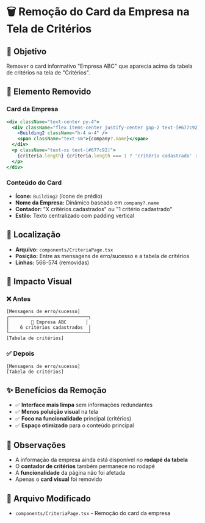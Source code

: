 # 🗑️ **Remoção do Card da Empresa na Tela de Critérios**

## 🎯 **Objetivo**
Remover o card informativo "Empresa ABC" que aparecia acima da tabela de critérios na tela de "Critérios".

## 🔧 **Elemento Removido**

### **Card da Empresa**
```jsx
<div className="text-center py-4">
  <div className="flex items-center justify-center gap-2 text-[#677c92] mb-2">
    <Building2 className="h-4 w-4" />
    <span className="text-sm">{company?.name}</span>
  </div>
  <p className="text-xs text-[#677c92]">
    {criteria.length} {criteria.length === 1 ? 'critério cadastrado' : 'critérios cadastrados'}
  </p>
</div>
```

### **Conteúdo do Card**
- **Ícone:** `Building2` (ícone de prédio)
- **Nome da Empresa:** Dinâmico baseado em `company?.name`
- **Contador:** "X critérios cadastrados" ou "1 critério cadastrado"
- **Estilo:** Texto centralizado com padding vertical

## 📍 **Localização**
- **Arquivo:** `components/CriteriaPage.tsx`
- **Posição:** Entre as mensagens de erro/sucesso e a tabela de critérios
- **Linhas:** 566-574 (removidas)

## 🎨 **Impacto Visual**

### **❌ Antes**
```
[Mensagens de erro/sucesso]
┌─────────────────────────────┐
│        🏢 Empresa ABC       │
│    6 critérios cadastrados  │
└─────────────────────────────┘
[Tabela de critérios]
```

### **✅ Depois**
```
[Mensagens de erro/sucesso]
[Tabela de critérios]
```

## ✨ **Benefícios da Remoção**
- ✅ **Interface mais limpa** sem informações redundantes
- ✅ **Menos poluição visual** na tela
- ✅ **Foco na funcionalidade** principal (critérios)
- ✅ **Espaço otimizado** para o conteúdo principal

## 📝 **Observações**
- A informação da empresa ainda está disponível no **rodapé da tabela**
- O **contador de critérios** também permanece no rodapé
- A **funcionalidade** da página não foi afetada
- Apenas o **card visual** foi removido

## 📁 **Arquivo Modificado**
- `components/CriteriaPage.tsx` - Remoção do card da empresa 